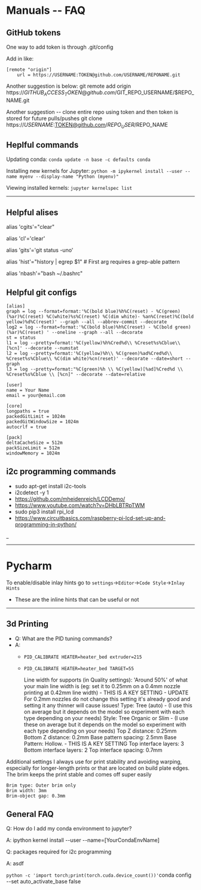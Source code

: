 # Manuals -- FAQ


## GitHub tokens
One way to add token is through .git/config

Add in like:

	[remote "origin"]
		url = https://USERNAME:TOKEN@github.com/USERNAME/REPONAME.git

Another suggestion is below:
git remote add origin https://$GITHUB_ACCESS_TOKEN@github.com/$GIT_REPO_USERNAME/$REPO_NAME.git

Another suggestion -- clone entire repo using token and then token is stored for future pulls/pushes
git clone https://$USERNAME:$TOKEN@github.com/$REPO_USER/$REPO_NAME

## Heplful commands

Updating conda: `conda update -n base -c defaults conda`

Installing new kernels for Jupyter: `python -m ipykernel install --user --name myenv --display-name "Python (myenv)"`

Viewing installed kernels: `jupyter kernelspec list`

---

## Helpful alises

alias 'cgits'="clear"

alias 'cl'='clear'

alias 'gits'='git status -uno'

alias 'hist'="history | egrep $1"  # First arg requires a grep-able pattern

alias 'nbash'="bash ~/.bashrc"



## Helpful git configs

	[alias]
	graph = log --format=format:'%C(bold blue)%h%C(reset) - %C(green)(%ar)%C(reset) %C(white)%s%C(reset) %C(dim white)- %an%C(reset)%C(bold yellow)%d%C(reset)' --graph --all --abbrev-commit --decorate
	log2 = log --format=format:'%C(bold blue)%h%C(reset) - %C(bold green)(%ar)%C(reset) ' --oneline --graph --all --decorate
	st = status
	l1 = log --pretty=format:'%C(yellow)%h%Cred%d\\ %Creset%s%Cblue\\ [%cn]' --decorate --numstat
	l2 = log --pretty=format:'%C(yellow)%h\\ %C(green)%ad%Cred%d\\ %Creset%s%Cblue\\ %C(dim white)%cn(reset)' --decorate --date=short --graph
	l3 = log --pretty=format:"%C(green)%h \\ %C(yellow)[%ad]%Cred%d \\ %Creset%s%Cblue \\ [%cn]" --decorate --date=relative

	[user]
	name = Your Name
	email = your@email.com

	[core]
	longpaths = true
	packedGitLimit = 1024m
	packedGitWindowSize = 1024m
	autocrlf = true

	[pack]
	deltaCacheSize = 512m
	packSizeLimit = 512m
	windowMemory = 1024m


## i2c programming commands

- sudo apt-get install i2c-tools
- i2cdetect -y 1
- https://github.com/mheidenreich/LCDDemo/
- https://www.youtube.com/watch?v=DHbLBTRpTWM
- sudo pip3 install rpi_lcd
- https://www.circuitbasics.com/raspberry-pi-lcd-set-up-and-programming-in-python/

_

---


# Pycharm
To enable/disable inlay hints go to `settings`->`Editor`->`Code Style`->`Inlay Hints`
- These are the inline hints that can be useful or not


---


## 3d Printing

- Q: What are the PID tuning commands?
- A:
  - `PID_CALIBRATE HEATER=heater_bed extruder=215`
  - `PID_CALIBRATE HEATER=heater_bed TARGET=55`


    Line width for supports (in Quality settings): 'Around 50%' of what your main line width is (eg: set it to 0.25mm on a 0.4mm nozzle printing at 0.42mm line width) - THIS IS A KEY SETTING - UPDATE For 0.2mm nozzles do not change this setting it's already good and setting it any thinner will cause issues!
    Type: Tree (auto) - (I use this on average but it depends on the model so experiment with each type depending on your needs)
    Style: Tree Organic or Slim - (I use these on average but it depends on the model so experiment with each type depending on your needs)
    Top Z distance: 0.25mm
    Bottom Z distance: 0.2mm
    Base pattern spacing: 2.5mm
    Base Pattern: Hollow. - THIS IS A KEY SETTING
    Top interface layers: 3
    Bottom interface layers: 2
    Top interface spacing: 0.7mm

Additional settings I always use for print stability and avoiding warping, especially for longer-length prints or that are located on build plate edges. The brim keeps the print stable and comes off super easily

    Brim type: Outer brim only
    Brim width: 3mm
    Brim-object gap: 0.3mm


## General FAQ

Q: How do I add my conda environment to jupyter?

A: ipython kernel install --user --name=[YourCondaEnvName]


Q: packages required for i2c programming

A: asdf


`python -c 'import torch;print(torch.cuda.device_count())'`conda config --set auto_activate_base false



